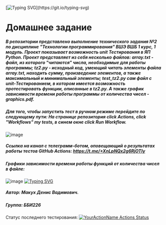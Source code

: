 [![Typing SVG](https://readme-typing-svg.herokuapp.com?color=%2336BCF7&lines=Welcome+to+my+repo+!)](https://git.io/typing-svg)

#                                                                           Домашнее задание
#####   В репозитории представлено выполнение технического задания №2 по дисциплине "Технологии программирования" ВШЭ ВШБ 1 курс, 1 модуль. Проект показывает возможность unit Тестирования в ЯП Python. Проект представляет из себя несколько файлов: array.txt - файл, из которого "читаются" числа, необходимые для работы программы; tz2.py - исходный код, умеющий читать элементы файла array.txt, находить сумму, произведение элементов, а также максимальный и минимальный элементы; test_tz2.py сам файл с unit-Тестированием, в котором имеется возможность протестировать функции, описанные в  tz2.py. А также график зависимости времени работы программы от количества чисел - graphics.pdf.
##### Для того, чтобы запустить тест в ручном режиме перейдите по следующему пути: На странице репозитория click Actions, click "Workflows" my tests, в синем окне click Run Workflow.
![image](https://user-images.githubusercontent.com/114257585/194778322-539881e1-5a0e-456a-a78c-5463856c32e0.png)

##### Ссылка на канал с телеграмм-ботом, оповещающий о результатах работы тестов GitHub Actions: https://t.me/+XnLpNQx2g6RjOTIy
##### Графики зависимости времени работы функций от количества чисел в файле:

![image](https://user-images.githubusercontent.com/114257585/194711279-b72b4905-e133-4573-a042-157251134415.png)
[![Typing SVG](https://readme-typing-svg.herokuapp.com?color=%2336BCF7&lines=Computer+science+student)](https://git.io/typing-svg)

##### Автор: Макух Денис Вадимович.
##### Группа: ББИ226
 
Статус последнего тестирования:
[![YourActionName Actions Status](https://github.com/DenisMakukh/tp-hse-2022-hw2/workflows/my-tests/badge.svg)](https://github.com/DenisMakukh/tp-hse-2022-hw2/actions)
